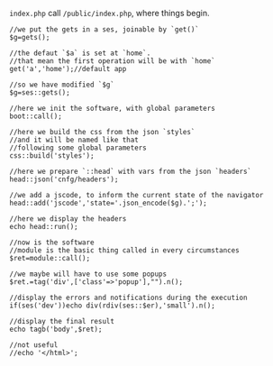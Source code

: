 `index.php` call `/public/index.php`, where things begin.

    //we put the gets in a ses, joinable by `get()`
    $g=gets();

    //the defaut `$a` is set at `home`.
    //that mean the first operation will be with `home`
    get('a','home');//default app

    //so we have modified `$g`
    $g=ses::gets();

    //here we init the software, with global parameters
    boot::call();

    //here we build the css from the json `styles`
    //and it will be named like that
    //following some global parameters
    css::build('styles');

    //here we prepare `::head` with vars from the json `headers`
    head::json('cnfg/headers');

    //we add a jscode, to inform the current state of the navigator
    head::add('jscode','state='.json_encode($g).';');

    //here we display the headers
    echo head::run();

    //now is the software
    //module is the basic thing called in every circumstances
    $ret=module::call();

    //we maybe will have to use some popups
    $ret.=tag('div',['class'=>'popup'],"").n();

    //display the errors and notifications during the execution
    if(ses('dev'))echo div(rdiv(ses::$er),'small').n();

    //display the final result
    echo tagb('body',$ret);

    //not useful
    //echo '</html>';

